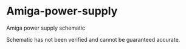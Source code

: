 # Amiga-power-supply
Amiga power supply schematic

Schematic has not been verified and cannot be guaranteed accurate.
